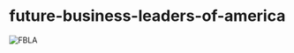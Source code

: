 # future-business-leaders-of-america

![FBLA](https://user-images.githubusercontent.com/19508013/168454114-3f043082-857c-4bd1-8c11-5c411f65a5dd.jpg)
